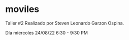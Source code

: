 # moviles
Taller #2 Realizado por Steven Leonardo Garzon Ospina.

Día miercoles 24/08/22 6:30 - 9:30 PM

